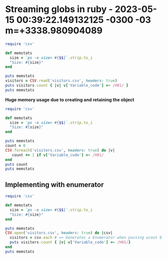 # Streaming globs in ruby - 2023-05-15 00:39:22.149132125 -0300 -03 m=+3338.980904089

```ruby
require 'csv'

def memstats
  size = `ps -o size= #{$$}`.strip.to_i
  "Size: #{size}"
end

puts memstats
visitors = CSV.read('visitors.csv', headers: true)
puts visitors.count { |v| v['Variable_code'] =~ /H01/ }
puts memstats
```

**Huge memory usage due to creating and retaining the object**

```ruby
require 'csv'

def memstats
  size = `ps -o size= #{$$}`.strip.to_i
  "Size: #{size}"
end

puts memstats
count = 0
CSV.foreach('visitors.csv', headers: true) do |v|
   count += 1 if v['Variable_code'] =~ /H01/
end
puts count
puts memstats
```

## Implementing with enumerator

```ruby
require 'csv'

def memstats
  size = `ps -o size= #{$$}`.strip.to_i
  "Size: #{size}"
end

puts memstats
CSV.open('visitors.csv', headers: true) do |csv|
  visitors = csv.each # => Generates a Enumerator when passing w/out blocks
  puts visitors.count { |v| v['Variable_code'] =~ /H01/}
end
puts memstats
```
